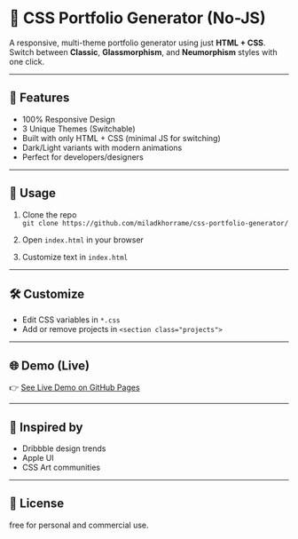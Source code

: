 # 🎨 CSS Portfolio Generator (No-JS)

A responsive, multi-theme portfolio generator using just **HTML + CSS**.  
Switch between **Classic**, **Glassmorphism**, and **Neumorphism** styles with one click.

---

## 🌟 Features

- 100% Responsive Design
- 3 Unique Themes (Switchable)
- Built with only HTML + CSS (minimal JS for switching)
- Dark/Light variants with modern animations
- Perfect for developers/designers

---

## 🚀 Usage

1. Clone the repo  
   `git clone https://github.com/miladkhorrame/css-portfolio-generator/`

2. Open `index.html` in your browser

3. Customize text in `index.html`

---

## 🛠️ Customize

- Edit CSS variables in `*.css`
- Add or remove projects in `<section class="projects">`

---

## 🌐 Demo (Live)

👉 [See Live Demo on GitHub Pages](https://github.com/miladkhorrame/css-portfolio-generator/)

---

## 🧠 Inspired by

- Dribbble design trends
- Apple UI
- CSS Art communities

---

## 📜 License

free for personal and commercial use.
